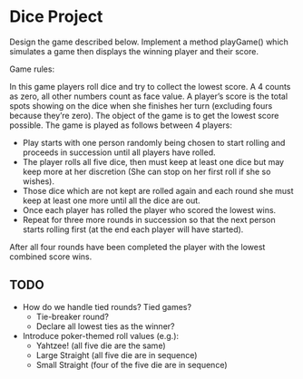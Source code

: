 # Dice Project

Design the game described below. Implement a method playGame() which simulates a game then displays the winning player and their score.

Game rules:

In this game players roll dice and try to collect the lowest score. A 4 counts as zero, all other numbers count as face value. A player’s score is the total spots showing on the dice when she finishes her turn (excluding fours because they’re zero). The object of the game is to get the lowest score possible. The game is played as follows between 4 players:

* Play starts with one person randomly being chosen to start rolling and proceeds in succession until all players have rolled.
* The player rolls all five dice, then must keep at least one dice but may keep more at her discretion (She can stop on her first roll if she so wishes).
* Those dice which are not kept are rolled again and each round she must keep at least one more until all the dice are out.
* Once each player has rolled the player who scored the lowest wins.
* Repeat for three more rounds in succession so that the next person starts rolling first (at the end each player will have started).

After all four rounds have been completed the player with the lowest combined score wins.

## TODO
* How do we handle tied rounds? Tied games?
  * Tie-breaker round?
  * Declare all lowest ties as the winner?
* Introduce poker-themed roll values (e.g.):
  * Yahtzee! (all five die are the same)
  * Large Straight (all five die are in sequence)
  * Small Straight (four of the five die are in sequence)
